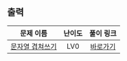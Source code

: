 ## 출력

|        문제 이름         |         난이도          |        풀이 링크         |          
| :-----: | :-----: | :-----: |
| <a href="https://school.programmers.co.kr/learn/courses/30/lessons/181943" target="_blank">문자열 겹쳐쓰기</a> | LV0 | <a href="./solution/문자열 겹쳐쓰기.cpp">바로가기</a> |
